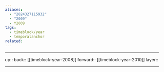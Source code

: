 ```yaml
---
aliases:
  - "2024327115932"
  - "2009"
  - Y2009
tags:
  - timeblock/year
  - temporalanchor
related:
---
```




***

up:: 
back:: [[timeblock-year-2008]]
forward:: [[timeblock-year-2010]]
layer:: 

***

